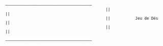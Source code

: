                                                 ——————————————————————————————————————
                                                ||                                  ||
                                                ||           Jeu de Dés             ||
                                                ||                                  ||
                                                ——————————————————————————————————————

